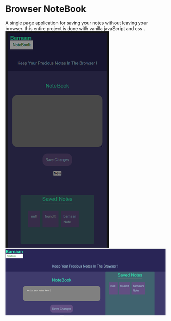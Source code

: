 # Browser NoteBook  

A single page application for saving your notes without leaving your browser. 
this entire project is done with vanilla javaScript and css  .
![showcase](mobileView.png)
![showcase](desktopView.png)

